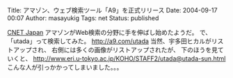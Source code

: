 Title: アマゾン、ウェブ検索ツール「A9」を正式リリース
Date: 2004-09-17 00:07
Author: masayukig
Tags: net
Status: published

[CNET
Japan](http://japan.cnet.com/news/media/story/0,2000047715,20074163,00.htm)
アマゾンがWeb検索の分野に手を伸ばし始めたようだ。
で、「utada」って検索してみた。
<http://a9.com/utada>
当然、宇多田ヒカルがリストアップされ、
右側には多くの画像がリストアップされたが、
下のほうを見ていくと、
<http://www.eri.u-tokyo.ac.jp/KOHO/STAFF2/utada@utada-sun.html>
こんな人が引っかかってしまいました。。。
